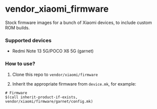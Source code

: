 # vendor_xiaomi_firmware

Stock firmware images for a bunch of Xiaomi devices, to include custom ROM builds.

### Supported devices
* Redmi Note 13 5G/POCO X6 5G (garnet)

### How to use?

1. Clone this repo to `vendor/xiaomi/firmware`

2. Inherit the appropriate firmware from `device.mk`, for example:

```
# Firmware
$(call inherit-product-if-exists, vendor/xiaomi/firmware/garnet/config.mk)
```
